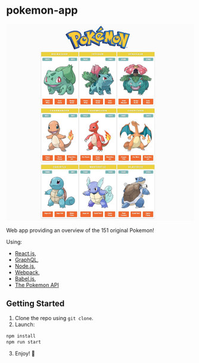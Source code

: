 # pokemon-app

<img src="./public/img/app.jpg" alt="pokemon-app"/>

Web app providing an overview of the 151 original Pokemon!

Using:

- [React.js](https://reactjs.org/),
- [GraphQL](https://graphql.org/),
- [Node.js](https://nodejs.org/),
- [Webpack](https://webpack.js.org/),
- [Babel.js](https://sqitch.org/),
- [The Pokemon API](https://graphql-pokemon2.vercel.app/)

## Getting Started

1. Clone the repo using `git clone`.
2. Launch:

```bash
npm install
npm run start
```

3. Enjoy! :rocket: